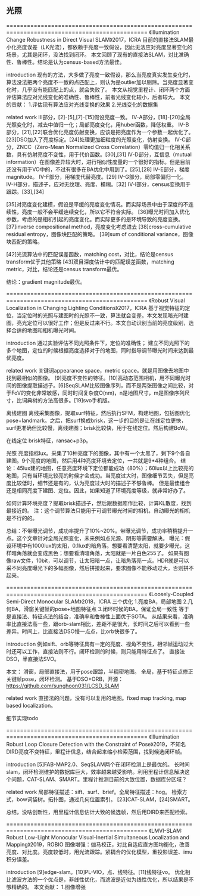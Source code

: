 ## 光照
===============================================================================================
《Illumination Change Robustness in Direct Visual SLAM》2017，ICRA
目前的直接法SLAM最小化亮度误差（LK光流），都依赖于亮度一致假设，因此无法应对亮度显著变化的场景，尤其是闭环，没法找到闭环。
本文回顾了现有的直接法SLAM，对比准确性、鲁棒性。结论是认为census-based方法最佳。

introduction
现有的方法，大多做了亮度一致假设，那么当亮度真实发生变化时，算法没法把两个亮度不一致的点匹配上，则认为是outlier加以剔除。当亮度显著变化时，几乎没有能匹配上的点，就会失败了。
本文从视觉里程计、闭环两个方面评估算法应对光线变化的准确性、鲁棒性，前者光线变化较小，后者较大。
本文的贡献：
    1.评估现有算法应对光线变换的效果
    2.光线变化的数据集

related work
III部分，[2]-[5],[7]-[15]假设亮度一致。
IV-A部分，[18]-[20]全局光照变化时，减去中值归一化；局部亮度变化，用huber函数，降低权重。
IV-B部分，[21],[22]联合优化亮度仿射变换，应该是把亮度作为一个参数一起优化了。[23]DSO加入了亮度标定。[24]处理更加细粒度的光照变化，仿射变换。
IV-C部分，ZNCC（Zero-Mean Normalized Cross Correlation）零均值归一化相关系数，具有仿射亮度不变性，用于代价函数。[30],[31]
IV-D部分，互信息（mutual information）在图像差异较大时，进行相似性度量的一个很好的指标。但是目前还没有用于VO中的，不过有很多在BA优化中用到了。[25],[28]
IV-E部分，梯度magnitude。
IV-F部分，用梯度代替亮度。[29]
IV-G部分，局部零偏归一化。
IV-H部分，描述子，应对无纹理、亮度、模糊。[32]
IV-I部分，census变换用于跟踪。[33],[34]

[35]对亮度变化建模，假设是平缓的亮度变化情况。而实际场景中由于深度的不连续性，亮度一般不会平缓连续变化，所以它不符合实际。
[36]曝光时间加入优化参数，考虑的是相机引起的亮度变化。而实际更多的是环境导致的亮度变换。
[37]inverse compositional method，亮度变化考虑进去
[38]cross-cumulative residual entropy，图像块匹配的策略。
[39]sum of conditional variance，图像块匹配的策略。

[42]光流算法中的匹配误差函数，matching cost，对比，结论是census transform优于其他策略
[43]双目深度估计中的匹配误差函数，matching metric，对比，结论还是census transform最优。

结论：gradient magnitude最优。

===============================================================================================
《Robust Visual Localization in Changing Lighting Conditions》2017，ICRA
基于视觉特征的定位，当定位时的光照与建图时的光照不一致，算法就会变差。本文发现暗光时建图，亮光定位可以很好工作；但是反过来不行。本文自动识别当前的亮度级别，选择合适的地图和相机曝光时间。

introduction
通过实验评估不同光照条件下，定位的准确性；
建立不同光照下的多个地图，定位的时候根据亮度选择对于的地图，同时指导调节曝光时间来达到最优亮度。

related work
关键词appearance space，metric space。就是用图像去地图中找到最相似的图像。
[9]亮度不变性的特征。[10]高动态范围相机，用不同曝光时间的图像提取描述子。[6]SeqSLAM比较图像序列，而不是两张图像之间比较，对于FoV的变化非常敏感，同时时间复杂度O(nm)，n是地图尺寸，m是图像序列尺寸，比词典树的方法高很多。[19]svo手机版。

离线建图
离线采集图像，提取surf特征，然后执行SFM，构建地图，包括图优化pose+landmark。之后，把surf换成brisk，这一步的目的是让在线定位更快，surf更准确但比较慢，离线建图；brisk比较快，用于在线定位。然后构建BoW。

在线定位
brisk特征，ransac+p3p。

光照
亮度指标lux。采集了10种亮度下的图像，其中有一个太黑了，剩下9个各自建图。9个亮度的地图，然后用4种亮度环境去定位，一共就是9*4种组合。
结论：45lux建的地图，任意亮度环境下定位都能成功（80%）；60lux以上比较亮的地图，只有当环境比较亮的时候才会成功。当亮度过大时，图像细节丢失，但是亮度比较低时，细节还是有的，认为亮度过大时的描述子不够鲁棒。
但是最佳组合还是相同亮度下建图、定位。因此，如果知道了环境亮度等级，就非常好办了。

如何计算环境亮度？提取brisk描述子，然后跟数据库作比较，计算KL散度，找到最接近的。
注：这个调节算法只能用于可调节曝光时间的相机，自动曝光的相机是不行的的。

总结：不带曝光调节，成功率提升了10%~20%。带曝光调节，成功率稍稍提升一点。这个文章针对全局光照变化，未来例如点光源、阴影等需要解决。
曝光：假设环境中有1000lux的太阳，0.1lux的暗角落。想要看清楚太阳，就要少曝光，这样暗角落就会变成黑色；想要看清暗角落，太阳就是一片白色255了。
如果有图像raw文件，10bit，可以调节，让太阳暗一点，让暗角落亮一点。HDR就是可以采不同亮度曝光下的多幅图像，然后拼接起来，要求图像不能移动过大，否则拼不起来。

===============================================================================================
《Loosely-Coupled Semi-Direct Monocular SLAM》2018，ICRA
三个优化
1.亮度BA，局部地图
2.几何BA，滑窗关键帧的pose+地图特征点
3.闭环时候的BA，保证全局一致性
等于是直接法、特征点法的结合，准确率和鲁棒性上面优于SOTA。
从结果来看，准确率比直接法高一些，跟orb-slam相比，差距不是很大，长时间之后可以看到一些差异。时间上，比直接法DSO慢一点点，比orb快很多了。

introduction
例如sift、orb等特征具有一定的亮度、视角不变性，相邻帧运动过大时还可以工作，直接法则不行。闭环检测的时候，则只能用特征点了。
直接法DSO，半直接法SVO。

本文：
滑窗，局部直接法，用于pose跟踪，半稠密地图。
全局，基于特征点修正关键帧pose，闭环检测。
基于DSO+ORB，开源：https://github.com/sunghoon031/LCSD_SLAM

related work
直接法的问题，没有可以复用的地图。fixed map tracking, map based localization。

细节实现todo

===============================================================================================
《Illumination Robust Loop Closure Detection with the Constraint of Pose》2019，不知名
DIRD亮度不变特征，里程计信息，结合起来缩小检索范围，找到候选闭环帧。

introduction
[5]FAB-MAP2.0、SeqSLAM两个在闭环检测上是最优的。
长时间slam，闭环检测维护的数据库巨大，效率越来越受影响。利用里程计信息解决这个问题，CAT-SLAM、SMART。里程计推测目前的大致位置，数据库分区域？

related work
局部特征描述：sift、surf、brief。全局特征描述：hog。
检索方式，bow词袋树。拓扑图，通过几何位置索引。
[23]CAT-SLAM，[24]SMART。

总结，没啥创新性，用里程计信息估计大致的候选帧，然后用DIRD来匹配检索。

===============================================================================================
《LMVI-SLAM: Robust Low-Light Monocular Visual-Inertial Simultaneous Localization and Mapping》2019，ROBIO
图像增强：伽马校正，对比自适应直方图均衡化，改善亮度、对比度。亮度较低时，用光流跟踪。紧耦合的优化模型，重投影误差、imu积分误差。

introduction
[9]edge-slam。[10]PL-VIO，点、线特征。[11]线特征vo。
优化相比滤波方法的一个优点是，非线性优化，而滤波是近似为线性优化，所以结果是不够精确的。
本文贡献：
1.图像增强